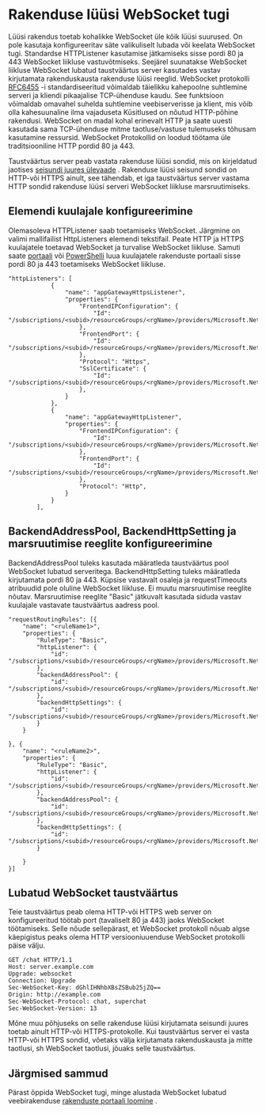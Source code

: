 <properties
   pageTitle="Rakenduse lüüsi WebSocket tugi | Microsoft Azure'i"
   description="Sellel lehel antakse ülevaade rakenduse lüüsi WebSocket tugi."
   documentationCenter="na"
   services="application-gateway"
   authors="amsriva"
   manager="rossort"
   editor="amsriva"/>
<tags
   ms.service="application-gateway"
   ms.devlang="na"
   ms.topic="article"
   ms.tgt_pltfrm="na"
   ms.workload="infrastructure-services"
   ms.date="09/16/2016"
   ms.author="amsriva"/>

# <a name="application-gateway-websocket-support"></a>Rakenduse lüüsi WebSocket tugi

Lüüsi rakendus toetab kohalikke WebSocket üle kõik lüüsi suurused. On pole kasutaja konfigureeritav säte valikuliselt lubada või keelata WebSocket tugi. Standardse HTTPListener kasutamise jätkamiseks sisse pordi 80 ja 443 WebSocket liikluse vastuvõtmiseks. Seejärel suunatakse WebSocket liikluse WebSocket lubatud taustväärtus server kasutades vastav kirjutamata rakenduskausta rakenduse lüüsi reeglid. WebSocket protokolli [RFC6455](https://tools.ietf.org/html/rfc6455) -i standardiseeritud võimaldab täielikku kahepoolne suhtlemine serveri ja kliendi pikaajalise TCP-ühenduse kaudu. See funktsioon võimaldab omavahel suhelda suhtlemine veebiserverisse ja klient, mis võib olla kahesuunaline ilma vajaduseta Küsitlused on nõutud HTTP-põhine rakendusi.  WebSocket on madal kohal erinevalt HTTP ja saate uuesti kasutada sama TCP-ühenduse mitme taotluse/vastuse tulemuseks tõhusam kasutamine ressursid. WebSocket Protokollid on loodud töötama üle traditsiooniline HTTP pordid 80 ja 443.

Taustväärtus server peab vastata rakenduse lüüsi sondid, mis on kirjeldatud jaotises [seisundi juures ülevaade](application-gateway-probe-overview.md) . Rakenduse lüüsi seisund sondid on HTTP-või HTTPS ainult, see tähendab, et iga taustväärtus server vastama HTTP sondid rakenduse lüüsi serveri WebSocket liikluse marsruutimiseks.

## <a name="listener-configuration-element"></a>Elemendi kuulajale konfigureerimine

Olemasoleva HTTPListener saab toetamiseks WebSocket. Järgmine on valimi mallifailist HttpListeners elemendi tekstifail. Peate HTTP ja HTTPS kuulajatele toetavad WebSocket ja turvalise WebSocket liikluse. Samuti saate [portaali](application-gateway-create-gateway-portal.md) või [PowerShelli](application-gateway-create-gateway-arm.md) luua kuulajatele rakenduste portaali sisse pordi 80 ja 443 toetamiseks WebSocket liikluse.


    "httpListeners": [
                {
                    "name": "appGatewayHttpsListener",
                    "properties": {
                        "FrontendIPConfiguration": {
                            "Id": "/subscriptions/<subid>/resourceGroups/<rgName>/providers/Microsoft.Network/applicationGateways/applicationGateway1/frontendIPConfigurations/DefaultFrontendPublicIP"
                        },
                        "FrontendPort": {
                            "Id": "/subscriptions/<subid>/resourceGroups/<rgName>/providers/Microsoft.Network/applicationGateways/applicationGateway1/frontendPorts/appGatewayFrontendPort443'"
                        },
                        "Protocol": "Https",
                        "SslCertificate": {
                            "Id": "/subscriptions/<subid>/resourceGroups/<rgName>/providers/Microsoft.Network/applicationGateways/applicationGateway1/sslCertificates/appGatewaySslCert1'"
                        },
                    }
                },
                {
                    "name": "appGatewayHttpListener",
                    "properties": {
                        "FrontendIPConfiguration": {
                            "Id": "/subscriptions/<subid>/resourceGroups/<rgName>/providers/Microsoft.Network/applicationGateways/applicationGateway1/frontendIPConfigurations/appGatewayFrontendIP'"
                        },
                        "FrontendPort": {
                            "Id": "/subscriptions/<subid>/resourceGroups/<rgName>/providers/Microsoft.Network/applicationGateways/applicationGateway1/frontendPorts/appGatewayFrontendPort80'"
                        },
                        "Protocol": "Http",
                    }
                }
            ],

## <a name="backendaddresspool-backendhttpsetting-and-routing-rule-configuration"></a>BackendAddressPool, BackendHttpSetting ja marsruutimise reeglite konfigureerimine

BackendAddressPool tuleks kasutada määratleda taustväärtus pool WebSocket lubatud serveritega. BackendHttpSetting tuleks määratleda kirjutamata pordi 80 ja 443. Küpsise vastavalt osaleja ja requestTimeouts atribuudid pole oluline WebSocket liikluse. Ei muutu marsruutimise reeglite nõutav. Marsruutimise reeglite "Basic" jätkuvalt kasutada siduda vastav kuulajale vastavate taustväärtus aadress pool. 

    "requestRoutingRules": [{
        "name": "<ruleName1>",
        "properties": {
            "RuleType": "Basic",
            "httpListener": {
                "id": "/subscriptions/<subid>/resourceGroups/<rgName>/providers/Microsoft.Network/applicationGateways/applicationGateway1/httpListeners/appGatewayHttpsListener')]"
            },
            "backendAddressPool": {
                "id": "/subscriptions/<subid>/resourceGroups/<rgName>/providers/Microsoft.Network/applicationGateways/applicationGateway1/backendAddressPools/ContosoServerPool')]"
            },
            "backendHttpSettings": {
                "id": "/subscriptions/<subid>/resourceGroups/<rgName>/providers/Microsoft.Network/applicationGateways/applicationGateway1/backendHttpSettingsCollection/appGatewayBackendHttpSettings')]"
            }
        }

    }, {
        "name": "<ruleName2>",
        "properties": {
            "RuleType": "Basic",
            "httpListener": {
                "id": "/subscriptions/<subid>/resourceGroups/<rgName>/providers/Microsoft.Network/applicationGateways/applicationGateway1/httpListeners/appGatewayHttpListener')]"
            },
            "backendAddressPool": {
                "id": "/subscriptions/<subid>/resourceGroups/<rgName>/providers/Microsoft.Network/applicationGateways/applicationGateway1/backendAddressPools/ContosoServerPool')]"
            },
            "backendHttpSettings": {
                "id": "/subscriptions/<subid>/resourceGroups/<rgName>/providers/Microsoft.Network/applicationGateways/applicationGateway1/backendHttpSettingsCollection/appGatewayBackendHttpSettings')]"
            }

        }
    }]

## <a name="websocket-enabled-backend"></a>Lubatud WebSocket taustväärtus

Teie taustväärtus peab olema HTTP-või HTTPS web server on konfigureeritud töötab port (tavaliselt 80 ja 443) jaoks WebSocket töötamiseks. Selle nõude sellepärast, et WebSocket protokoll nõuab algse käepigistus peaks olema HTTP versiooniuuenduse WebSocket protokolli päise välju.

    GET /chat HTTP/1.1
    Host: server.example.com
    Upgrade: websocket
    Connection: Upgrade
    Sec-WebSocket-Key: dGhlIHNhbXBsZSBub25jZQ==
    Origin: http://example.com
    Sec-WebSocket-Protocol: chat, superchat
    Sec-WebSocket-Version: 13

Mõne muu põhjuseks on selle rakenduse lüüsi kirjutamata seisundi juures toetab ainult HTTP-või HTTPS-protokolle. Kui taustväärtus server ei vasta HTTP-või HTTPS sondid, võetaks välja kirjutamata rakenduskausta ja mitte taotlusi, sh WebSocket taotlusi, jõuaks selle taustväärtus.

## <a name="next-steps"></a>Järgmised sammud

Pärast õppida WebSocket tugi, minge alustada WebSocket lubatud veebirakenduse [rakenduste portaali loomine](application-gateway-create-gateway.md) .
